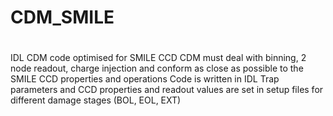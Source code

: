 # CDM_SMILE
#
IDL CDM code optimised for SMILE CCD
CDM must deal with binning, 2 node readout, charge injection and conform as close as possible to the SMILE CCD properties and operations
Code is written in IDL
Trap parameters and CCD properties and readout values are set in setup files for different damage stages (BOL, EOL, EXT)
